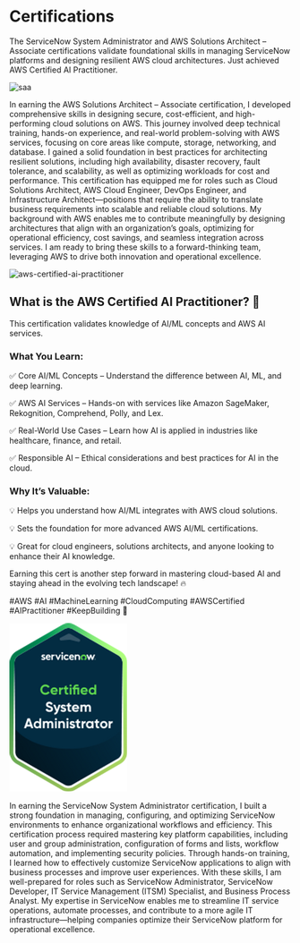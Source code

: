 # Certifications
The ServiceNow System Administrator and AWS Solutions Architect – Associate certifications validate foundational skills in managing ServiceNow platforms and designing resilient AWS cloud architectures. Just achieved AWS Certified AI Practitioner.

![saa](https://github.com/user-attachments/assets/352d74db-e843-448b-86ff-42e1603c0aee)



In earning the AWS Solutions Architect – Associate certification, I developed comprehensive skills in designing secure, cost-efficient, and high-performing cloud solutions on AWS. This journey involved deep technical training, hands-on experience, and real-world problem-solving with AWS services, focusing on core areas like compute, storage, networking, and database. I gained a solid foundation in best practices for architecting resilient solutions, including high availability, disaster recovery, fault tolerance, and scalability, as well as optimizing workloads for cost and performance.
This certification has equipped me for roles such as Cloud Solutions Architect, AWS Cloud Engineer, DevOps Engineer, and Infrastructure Architect—positions that require the ability to translate business requirements into scalable and reliable cloud solutions. My background with AWS enables me to contribute meaningfully by designing architectures that align with an organization’s goals, optimizing for operational efficiency, cost savings, and seamless integration across services. I am ready to bring these skills to a forward-thinking team, leveraging AWS to drive both innovation and operational excellence.

![aws-certified-ai-practitioner](https://github.com/user-attachments/assets/dbda2499-d252-4d8b-a915-fedbf771507b)

## What is the AWS Certified AI Practitioner? 🚀

This certification validates knowledge of AI/ML concepts and AWS AI services.

### What You Learn:

✅ Core AI/ML Concepts – Understand the difference between AI, ML, and deep learning.

✅ AWS AI Services – Hands-on with services like Amazon SageMaker, Rekognition, Comprehend, Polly, and Lex.

✅ Real-World Use Cases – Learn how AI is applied in industries like healthcare, finance, and retail.

✅ Responsible AI – Ethical considerations and best practices for AI in the cloud.

### Why It’s Valuable:

💡 Helps you understand how AI/ML integrates with AWS cloud solutions.

💡 Sets the foundation for more advanced AWS AI/ML certifications.

💡 Great for cloud engineers, solutions architects, and anyone looking to enhance their AI knowledge.

Earning this cert is another step forward in mastering cloud-based AI and staying ahead in the evolving tech landscape! 🔥

#AWS #AI #MachineLearning #CloudComputing #AWSCertified #AIPractitioner #KeepBuilding 🚀



![ServiceNow Screenshot](servicenow.png)


In earning the ServiceNow System Administrator certification, I built a strong foundation in managing, configuring, and optimizing ServiceNow environments to enhance organizational workflows and efficiency. This certification process required mastering key platform capabilities, including user and group administration, configuration of forms and lists, workflow automation, and implementing security policies. Through hands-on training, I learned how to effectively customize ServiceNow applications to align with business processes and improve user experiences.
With these skills, I am well-prepared for roles such as ServiceNow Administrator, ServiceNow Developer, IT Service Management (ITSM) Specialist, and Business Process Analyst. My expertise in ServiceNow enables me to streamline IT service operations, automate processes, and contribute to a more agile IT infrastructure—helping companies optimize their ServiceNow platform for operational excellence.
